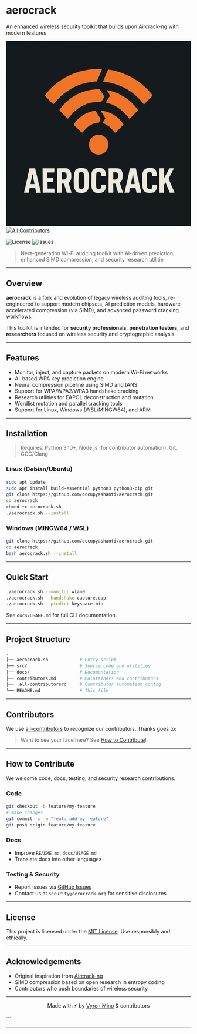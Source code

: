 # aerocrack
An enhanced wireless security toolkit that builds upon Aircrack-ng with modern features
<!-- ALL-CONTRIBUTORS-BADGE:START - Do not remove or modify this section -->
![aerocrack](./aerocrack.png)
[![All Contributors](https://img.shields.io/badge/all_contributors-3-orange.svg?style=flat-square)](#contributors-)
<!-- ALL-CONTRIBUTORS-BADGE:END -->
![License](https://img.shields.io/github/license/occupyashanti/aerocrack?style=flat-square)
![Issues](https://img.shields.io/github/issues/occupyashanti/aerocrack?style=flat-square)
> Next-generation Wi-Fi auditing toolkit with AI-driven prediction, enhanced SIMD compression, and security research utilitie
---

##  Overview

**aerocrack** is a fork and evolution of legacy wireless auditing tools, re-engineered to support modern chipsets, AI prediction models, hardware-accelerated compression (via SIMD), and advanced password cracking workflows.

This toolkit is intended for **security professionals**, **penetration testers**, and **researchers** focused on wireless security and cryptographic analysis.

---

## Features

- Monitor, inject, and capture packets on modern Wi-Fi networks
-  AI-based WPA key prediction engine
-  Neural compression pipeline using SIMD and tANS
-  Support for WPA/WPA2/WPA3 handshake cracking
-  Research utilities for EAPOL deconstruction and mutation
-  Wordlist mutation and parallel cracking tools
-  Support for Linux, Windows (WSL/MINGW64), and ARM

---

##  Installation

> Requires: Python 3.10+, Node.js (for contributor automation), Git, GCC/Clang

### Linux (Debian/Ubuntu)

```bash
sudo apt update
sudo apt install build-essential python3 python3-pip git
git clone https://github.com/occupyashanti/aerocrack.git
cd aerocrack
chmod +x aerocrack.sh
./aerocrack.sh --install
````

### Windows (MINGW64 / WSL)

```bash
git clone https://github.com/occupyashanti/aerocrack.git
cd aerocrack
bash aerocrack.sh --install
```

---

##  Quick Start

```bash
./aerocrack.sh --monitor wlan0
./aerocrack.sh --handshake capture.cap
./aerocrack.sh --predict keyspace.bin
```

See `docs/USAGE.md` for full CLI documentation.

---

##  Project Structure

```bash
.
├── aerocrack.sh            # Entry script
├── src/                    # Source code and utilities
├── docs/                   # Documentation
├── contributors.md         # Maintainers and contributors
├── .all-contributorsrc     # Contributor automation config
└── README.md               # This file
```

---

##  Contributors

We use [all-contributors](https://github.com/all-contributors/all-contributors) to recognize our contributors.
Thanks goes to:

<!-- ALL-CONTRIBUTORS-LIST:START - Do not remove or modify this section -->

<!-- Contributions are automatically updated -->

<!-- ALL-CONTRIBUTORS-LIST:END -->

>  Want to see your face here? See [How to Contribute](#-how-to-contribute)!

---

##  How to Contribute

We welcome code, docs, testing, and security research contributions.

###  Code

```bash
git checkout -b feature/my-feature
# make changes
git commit -s -m "feat: add my feature"
git push origin feature/my-feature
```

###  Docs

* Improve `README.md`, `docs/USAGE.md`
* Translate docs into other languages

### Testing & Security

* Report issues via [GitHub Issues](https://github.com/occupyashanti/aerocrack/issues)
* Contact us at `security@aerocrack.org` for sensitive disclosures

---

##  License

This project is licensed under the [MIT License](LICENSE).
Use responsibly and ethically.

---

## Acknowledgements

* Original inspiration from [Aircrack-ng](https://github.com/aircrack-ng/aircrack-ng)
* SIMD compression based on open research in entropy coding
* Contributors who push boundaries of wireless security

---

<p align="center">
  Made with ⚡ by <a href="https://github.com/occupyashanti">Vyron Mino</a> & contributors
</p>
```

---

